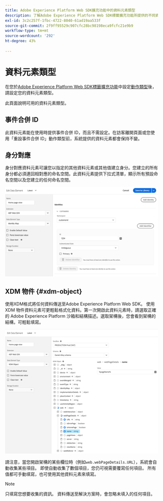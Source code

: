 ```yaml
---
title: Adobe Experience Platform Web SDK擴充功能中的資料元素類型
description: 了解Adobe Experience Platform Web SDK標籤擴充功能所提供的不同資料元素類型。
exl-id: 3c2c257f-1fbc-4722-8040-61ad19aa533f
source-git-commit: 2f9ff95529c907cfc28bc98198eca9fcfc21e9b9
workflow-type: tm+mt
source-wordcount: '292'
ht-degree: 43%

---
```


# 資料元素類型

在您於[Adobe Experience Platform Web SDK標籤擴充功能](web-sdk-extension-configuration.md)中設定[動作類型](action-types.md)後，請設定您的資料元素類型。

此頁面說明可用的資料元素類型。


## 事件合併 ID

此資料元素能在使用時提供事件合併 ID，而且不需設定。在訪客離開頁面或您使用「重設事件合併 ID」動作類型前，系統提供的資料元素都會保持不變。

## 身分對應

身分對應資料元素可讓您以指定的其他資料元素或其他值建立身分。您建立的所有身分都必須連回相對應的命名空間。此資料元素提供下拉式清單，顯示所有預設命名空間以及您建立的任何命名空間。

![](./assets/identity-map-data-element.png)

## XDM 物件 {#xdm-object}

使用XDM格式將任何資料傳送至Adobe Experience Platform Web SDK。 使用 XDM 物件資料元素可更輕鬆格式化資料。第一次開啟此資料元素時，請選取正確的 Adobe Experience Platform 沙箱和結構描述。選取架構後，您會看到架構的結構，可輕鬆填寫。

![](./assets/XDM-object.png)

請注意，當您開啟架構的某些欄位時（例如`web.webPageDetails.URL`），系統會自動收集某些項目。 即使自動收集了數個項目，您仍可視需要覆寫任何項目。 所有值都可手動填寫，也可使用其他資料元素來填寫。

>[!NOTE]
>
>只填寫您想要收集的資訊。 資料傳送至解決方案時，會忽略未填入的任何項目。
